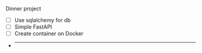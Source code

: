 Dinner project
- [ ] Use sqlalchemy for db
- [ ] Simple FastAPI
- [ ] Create container on Docker
- ***
